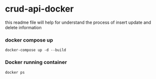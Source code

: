 # crud-api-docker
this readme file will help for understand the process of insert update and delete information

### docker compose up
`docker-compose up -d --build`

### Docker running container
`docker ps`

